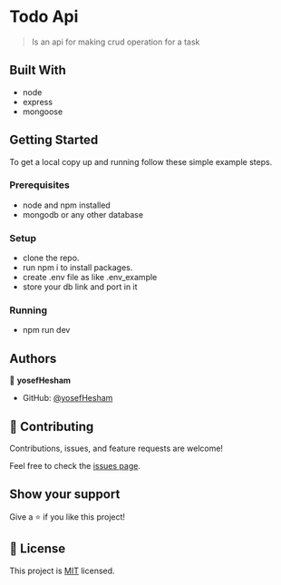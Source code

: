 # Todo Api

> Is an api for making crud operation for a task

## Built With

- node
- express
- mongoose

## Getting Started

To get a local copy up and running follow these simple example steps.

### Prerequisites

- node and npm installed
- mongodb or any other database

### Setup

- clone the repo.
- run npm i to install packages.
- create .env file as like .env_example
- store your db link and port in it

### Running

- npm run dev

## Authors

👤 **yosefHesham**

- GitHub: [@yosefHesham](https://github.com/yosefHesham)

## 🤝 Contributing

Contributions, issues, and feature requests are welcome!

Feel free to check the [issues page](../../issues/).

## Show your support

Give a ⭐️ if you like this project!

## 📝 License

This project is [MIT](./MIT.md) licensed.
